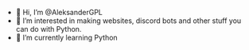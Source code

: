 - 👋 Hi, I’m @AleksanderGPL
- 👀 I’m interested in making websites, discord bots and other stuff you can do with Python.
- 🌱 I’m currently learning Python
